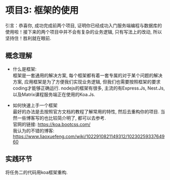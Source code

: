 # 项目3: 框架的使用

引言：恭喜你, 成功完成前两个项目, 证明你已经成功入门服务端编程与数据库的使用啦！接下来的两个项目中并不会有复杂的业务逻辑, 只有写法上的改动, 所以坚持住！胜利就在眼前.
## 概念理解

- 什么是框架:    
框架是一套通用的解决方案, 每个框架都有着一套专属的对于某个问题的解决方案, 应用框架是为了方便我们实现业务逻辑, 但我们也需要按照框架的要求coding才能够正确运行. nodejs的框架有很多, 主流的有Express.Js, Nest.Js, 以及Matrix课程服务端正在使用的Koa.Js.

- 如何快速上手一个框架    
最好的办法是去按照官方文档的教程了解常用的特性, 然后去重构你的项目. 当然一些博客写的也比较简介明了, 都可以去参考.     
官网的链接: https://koa.bootcss.com/     
我认为的不错的博客: https://www.liaoxuefeng.com/wiki/1022910821149312/1023025933764960


## 实践环节
将任务二的代码用koa框架重构.


